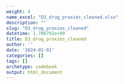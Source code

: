 ```yaml
---
weight: 4
name_excel: "D3_drug_proxies_cleaned.xlsx"
description: ""
slug: "D3_drug_proxies_cleaned"
datetime: 1.706792e+09
title: D3_drug_proxies_cleaned
author: ''
date: '2024-02-01'
categories: []
tags: []
archetype: codebook
output: html_document
---
```


<div class="tabcontent"></div>
